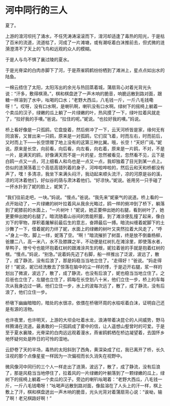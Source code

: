 # 河中同行的三人 

夏了。

上游的淯河坝托了涌水，不任凭涛涛滚滚而下，淯河却适逢了毒热的阳光，于是枯了百米的流道，流道枯了，河成了一片滩塘，或有潮呕着白沫推前去，但式微的涟漪澄清不了天上的飞鸟和远观的众人的模糊。

于是人与鸟不惧了襄过陵的夏水。

于是光脊梁的白肉赤脚下了河，于是燕雀鸥鹤纷纷栖到了滩洲上，星点点如出水的陆鱼。

一棉云捂住了太阳，太阳泻出的余光与热回蒸着城，蒲扇背心对着光背光头说：“汗多，敷得棋滑。”，棋和棋盘迸了一声木响的脆音，响脆远散到路对面，跟糖一样溶到了水中，吆喝的口水；“老野大西瓜，八毛钱一斤，一斤八毛钱嘞呀！”。哎呀，没有口水啊，是喇叭啊，喇叭没有口水啊。绿树下的摇椅上躺着一个卖瓜的汉子，绿嫩的瓜上躺了一片绿嫩的叶，热风摸了一下，绿叶拉着风就走了，“拉好我的手噢。”爸说。“拉住的呢。”妮说。“也拉好我的噢。”妈说。

桥上看好像是一只孤鸥，它盘旋着，然后俯冲了一下，云天河桥皆是家，缘何无有同浪客，又冒出来一只鸥，原来是一对孤鸥，它们双飞着，时而左右，时而前后，又时而上下——长空馈赠了地上没有的这第三种比翼。哦，长空！“天好广阔。”妮说。原来是长空，向前看，向后看，向左看，向右着，原来是一片鸥，不对，不是一片，是满天的鸥，好像满天而不是一片的星，忽然被看见，忽然看不见，云下是白鸥一点又一点，河上细看人和鸟也是一点又一点，我却独着了目光到某一点上。
仿似的涟漪荡着三个高低高错列着的身子，河哗啦哗啦的，然后云和天和桥都没有声了，嘿！多清凉，我坐下来满头闷汗，我动起来顺头流汗，凉的河原是谷的溪，凉的河沐着他们，好似谷的荫与肃沐着他们。“好凉快。”妮说。爸用另一只手碰了一抔水扑到了妮的脸上，妮笑了。

“我们往前走吧，一块。”妈说。“慢点。”爸说。“我先来”妮豪气的说道。桥上看的一点开始动了，一片绿嫩的树叶拉着风从我余光略过，鸥一样的俯冲到了桥下，躺落到了妮膝前的水面上，“一片树叶！”妮说，她正要伸出她的右腿，看到树叶了，她更要伸出她的右腿了。暗流随着山谷间的势能积蓄，到了滩涂便乱撞了起来，像白刃下的宰物，厚积着屠解前最后生的意志，奋蹄最后一搏。暗流纠缠着妮脚下的土沙舞了一下，借着妮的力绊了妮，水面上的绿嫩的树叶又突然拉着大风走了，“呼~”身上一吹，脚上一绊，妮落了空。“啊！”暗流摧折了树苗，终是放不倒垂杨柳，爸腰二八，高一米八，水不及膝踝之半，不动便是红树扎在滩涂里，即使落水者，旱鸭子，惨兮兮也能环抱着红树的跟滩涂共生的根，妮拉着爸的手就是抱着红树的根。“慢点。”妈说，“别急。”说着妈先迈了右脚，船一样推出了泛波，波远了，散了，成了静流，没有后浪了，那是妈稳当当地立住了。“走得好！”爸说。“妈走得好！”妮说，妮已经洗散去了惊落在脑中的尘一样的悸，于是迈开右腿，浆一样的划出了微波，波远了，散了，成了静流，也没有后浪了，妮也稳当当地立住了。之后爸也立住了，左腿也立住了，鸥每在长空划八十米，他们立住一步，桥上的车每次从我身边过一辆，他们立住一步，水上的波每次远了，散了，成了静流，没有后浪了，他们立住一步。

桥墩下幽幽暗暗的，暗处的水很凉，依偎在桥墩环周的水枯呕着白沫，证明自己还是有源的活物。

也许夜里，也许明天，上游的大坝会吐着水龙，浪涛带着决昆仑的人间威势，野马样腾涌在流道。最勇敢的一只孤鸥成了雾中的信，让人遥想山壑曾时的可爱。于是至于夏水襄陵，光脊梁的白肉远远观着漫水，燕雀鸥鹤栖在桥边凝望着，去国怀乡地怀疑何处是昨日的可怜的湿地。

云舒卷了天的半场，毒热的太阳斜到了西角，黄深染成了红，我已离开了桥，长久注视的那个点像星星一样因为一次偏视而长久消失在视野中。

微风像河中同行的三个人一样走出了涟漪，波远了，散了，成了静流，没有后浪了，那是风稳当当地停住了，拉着风的一片绿嫩的叶躺落到了一颗绿嫩的瓜上，绿树下的摇椅上躺着一个卖瓜的汉子。旁边的喇叭吆喝着：“老野大西瓜，八毛钱一斤，一斤八毛钱嘞呀！”吆喝声远散到路对面，像盐溶在了人头上的汗一样，棋上敷上了汗，棋和棋盘迸出一声木响的脆音，光头光背对着蒲扇背心说：“诶呦，输了啊！老兄棋路好啊！”